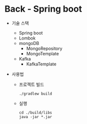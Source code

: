 # Back - Spring boot

- 기술 스택

  - Spring boot
  - Lombok
  - mongoDB
    - MongoRepository
    - MongoTemplate
  - Kafka
    - KafkaTemplate

- 사용법

  - 프로젝트 빌드

    ```
    ./gradlew build
    ```

  - 실행

    ```
    cd ./build/libs
    java -jar *.jar
    ```

   
